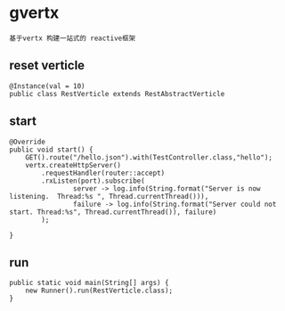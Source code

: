 # gvertx
`基于vertx 构建一站式的 reactive框架 `

## reset verticle
	@Instance(val = 10)
	public class RestVerticle extends RestAbstractVerticle 

## start
	@Override
	public void start() {
    	GET().route("/hello.json").with(TestController.class,"hello");
    	vertx.createHttpServer()
            .requestHandler(router::accept)
            .rxListen(port).subscribe(
                    server -> log.info(String.format("Server is now listening.  Thread:%s ", Thread.currentThread())),
                    failure -> log.info(String.format("Server could not start. Thread:%s", Thread.currentThread()), failure)
            );

    }

## run
    public static void main(String[] args) {
        new Runner().run(RestVerticle.class);
    }
